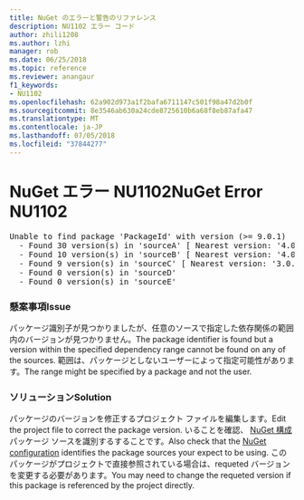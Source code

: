 ```yaml
---
title: NuGet のエラーと警告のリファレンス
description: NU1102 エラー コード
author: zhili1208
ms.author: lzhi
manager: rob
ms.date: 06/25/2018
ms.topic: reference
ms.reviewer: anangaur
f1_keywords:
- NU1102
ms.openlocfilehash: 62a902d973a1f2bafa6711147c501f98a47d2b0f
ms.sourcegitcommit: 8e3546ab630a24cde8725610b6a68f8eb87afa47
ms.translationtype: MT
ms.contentlocale: ja-JP
ms.lasthandoff: 07/05/2018
ms.locfileid: "37844277"
---
```

# <a name="nuget-error-nu1102"></a><span data-ttu-id="d3480-103">NuGet エラー NU1102</span><span class="sxs-lookup"><span data-stu-id="d3480-103">NuGet Error NU1102</span></span>

<pre>Unable to find package 'PackageId' with version (>= 9.0.1)<br/>  - Found 30 version(s) in 'sourceA' [ Nearest version: '4.0.0' ]<br/>  - Found 10 version(s) in 'sourceB' [ Nearest version: '4.0.0-rc-2129' ]<br/>  - Found 9 version(s) in 'sourceC' [ Nearest version: '3.0.0-beta-00032' ]<br/>  - Found 0 version(s) in 'sourceD'<br/>  - Found 0 version(s) in 'sourceE'</pre>

### <a name="issue"></a><span data-ttu-id="d3480-104">懸案事項</span><span class="sxs-lookup"><span data-stu-id="d3480-104">Issue</span></span>
<span data-ttu-id="d3480-105">パッケージ識別子が見つかりましたが、任意のソースで指定した依存関係の範囲内のバージョンが見つかりません。</span><span class="sxs-lookup"><span data-stu-id="d3480-105">The package identifier is found but a version within the specified dependency range cannot be found on any of the sources.</span></span> <span data-ttu-id="d3480-106">範囲は、パッケージとしないユーザーによって指定可能性があります。</span><span class="sxs-lookup"><span data-stu-id="d3480-106">The range might be specified by a package and not the user.</span></span>

### <a name="solution"></a><span data-ttu-id="d3480-107">ソリューション</span><span class="sxs-lookup"><span data-stu-id="d3480-107">Solution</span></span>
<span data-ttu-id="d3480-108">パッケージのバージョンを修正するプロジェクト ファイルを編集します。</span><span class="sxs-lookup"><span data-stu-id="d3480-108">Edit the project file to correct the package version.</span></span> <span data-ttu-id="d3480-109">いることを確認、 [NuGet 構成](../../consume-packages/Configuring-NuGet-Behavior.md)パッケージ ソースを識別するすることです。</span><span class="sxs-lookup"><span data-stu-id="d3480-109">Also check that the [NuGet configuration](../../consume-packages/Configuring-NuGet-Behavior.md) identifies the package sources your expect to be using.</span></span> <span data-ttu-id="d3480-110">このパッケージがプロジェクトで直接参照されている場合は、requeted バージョンを変更する必要があります。</span><span class="sxs-lookup"><span data-stu-id="d3480-110">You may need to change the requeted version if this package is referenced by the project directly.</span></span>